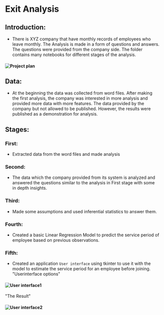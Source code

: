 # Exit Analysis
## Introduction:
- There is XYZ company that have monthly records of employees who leave monthly. The Analysis is made in a form of questions and answers. The questions were provided from the company side.
The folder contains many notebooks for different stages of the analysis.
#### ![Project plan](https://i.imgur.com/TMXz6lJ.jpg "Analysis plan")
## Data:
- At the beginning the data was collected from word files. After making the first analysis, the company was interested in more analysis and provided more data with more features. The data provided  by the company but not allowed to be published. However, the results were published as a demonstration for analysis.
## Stages:
### First:
- Extracted data from the word files and made analysis
### Second:
- The data which the company provided from its system is analyzed and answered the questions similar to the analysis in First stage with some in depth insights.
### Third:
- Made some assumptions and used inferential statistics to answer them.
### Fourth:
- Created a basic Linear Regression Model to predict the service period of employee based on previous observations.
### Fifth:
- Created an application `User interface` using tkinter to use it with the model to estimate the service period for an employee before joining.
"Userinterface options"
#### ![User interface1](https://i.imgur.com/F3iDE2O.jpg "Application user interface")
"The Result"
#### ![User interface2](https://i.imgur.com/RiuWdJB.jpg "Application prediction")
